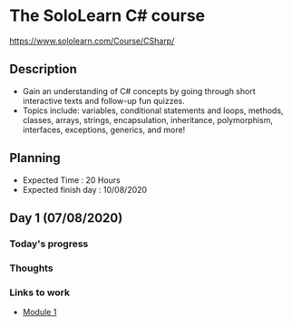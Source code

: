 # The SoloLearn C# course 
https://www.sololearn.com/Course/CSharp/

## Description
- Gain an understanding of C# concepts by going through short interactive texts and follow-up fun quizzes.
- Topics include: variables, conditional statements and loops, methods, classes, arrays, strings, encapsulation, inheritance, polymorphism, interfaces, exceptions, generics, and more!
## Planning
- Expected Time : 20 Hours
- Expected finish day : 10/08/2020

## Day 1 (07/08/2020)
### Today's progress
### Thoughts
### Links to work
- [Module 1](module-1-basic-concepts/README.md)

